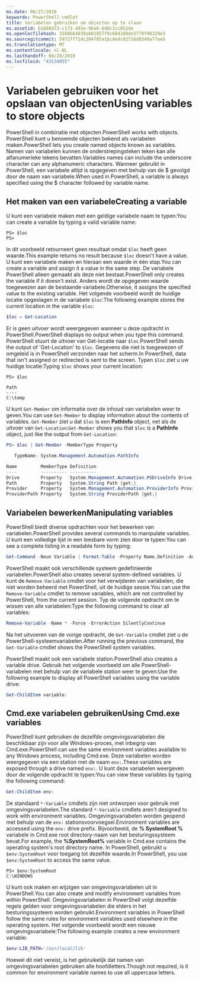 ```yaml
---
ms.date: 08/27/2018
keywords: PowerShell-cmdlet
title: Variabelen gebruiken om objecten op te slaan
ms.assetid: b1688d73-c173-491e-9ba6-6d0c1cc852de
ms.openlocfilehash: 3168b64039a601857f9c684108de5770f88329e3
ms.sourcegitcommit: 59727f71dc204785a1bcdedc02716d8340a77aeb
ms.translationtype: MT
ms.contentlocale: nl-NL
ms.lasthandoff: 08/28/2018
ms.locfileid: "43134055"
---
```

# <a name="using-variables-to-store-objects"></a><span data-ttu-id="ad016-103">Variabelen gebruiken voor het opslaan van objecten</span><span class="sxs-lookup"><span data-stu-id="ad016-103">Using variables to store objects</span></span>

<span data-ttu-id="ad016-104">PowerShell in combinatie met objecten.</span><span class="sxs-lookup"><span data-stu-id="ad016-104">PowerShell works with objects.</span></span> <span data-ttu-id="ad016-105">PowerShell kunt u benoemde objecten bekend als variabelen maken.</span><span class="sxs-lookup"><span data-stu-id="ad016-105">PowerShell lets you create named objects known as variables.</span></span>
<span data-ttu-id="ad016-106">Namen van variabelen kunnen de onderstrepingsteken teken kan alle alfanumerieke tekens bevatten.</span><span class="sxs-lookup"><span data-stu-id="ad016-106">Variables names can include the underscore character can any alphanumeric characters.</span></span> <span data-ttu-id="ad016-107">Wanneer gebruikt in PowerShell, een variabele altijd is opgegeven met behulp van de \$ gevolgd door de naam van variabele.</span><span class="sxs-lookup"><span data-stu-id="ad016-107">When used in PowerShell, a variable is always specified using the \$ character followed by variable name.</span></span>

## <a name="creating-a-variable"></a><span data-ttu-id="ad016-108">Het maken van een variabele</span><span class="sxs-lookup"><span data-stu-id="ad016-108">Creating a variable</span></span>

<span data-ttu-id="ad016-109">U kunt een variabele maken met een geldige variabele naam te typen:</span><span class="sxs-lookup"><span data-stu-id="ad016-109">You can create a variable by typing a valid variable name:</span></span>

```
PS> $loc
PS>
```

<span data-ttu-id="ad016-110">In dit voorbeeld retourneert geen resultaat omdat `$loc` heeft geen waarde.</span><span class="sxs-lookup"><span data-stu-id="ad016-110">This example returns no result because `$loc` doesn't have a value.</span></span> <span data-ttu-id="ad016-111">U kunt een variabele maken en hieraan een waarde in één stap.</span><span class="sxs-lookup"><span data-stu-id="ad016-111">You can create a variable and assign it a value in the same step.</span></span> <span data-ttu-id="ad016-112">De variabele PowerShell alleen gemaakt als deze niet bestaat.</span><span class="sxs-lookup"><span data-stu-id="ad016-112">PowerShell only creates the variable if it doesn't exist.</span></span>
<span data-ttu-id="ad016-113">Anders wordt de opgegeven waarde toegewezen aan de bestaande variabele.</span><span class="sxs-lookup"><span data-stu-id="ad016-113">Otherwise, it assigns the specified value to the existing variable.</span></span> <span data-ttu-id="ad016-114">Het volgende voorbeeld wordt de huidige locatie opgeslagen in de variabele `$loc`:</span><span class="sxs-lookup"><span data-stu-id="ad016-114">The following example stores the current location in the variable `$loc`:</span></span>

```powershell
$loc = Get-Location
```

<span data-ttu-id="ad016-115">Er is geen uitvoer wordt weergegeven wanneer u deze opdracht in PowerShell.</span><span class="sxs-lookup"><span data-stu-id="ad016-115">PowerShell displays no output when you type this command.</span></span> <span data-ttu-id="ad016-116">PowerShell stuurt de uitvoer van Get-locatie naar `$loc`.</span><span class="sxs-lookup"><span data-stu-id="ad016-116">PowerShell sends the output of 'Get-Location' to `$loc`.</span></span> <span data-ttu-id="ad016-117">Gegevens die niet is toegewezen of omgeleid is in PowerShell verzonden naar het scherm.</span><span class="sxs-lookup"><span data-stu-id="ad016-117">In PowerShell, data that isn't assigned or redirected is sent to the screen.</span></span> <span data-ttu-id="ad016-118">Typen `$loc` ziet u uw huidige locatie:</span><span class="sxs-lookup"><span data-stu-id="ad016-118">Typing `$loc` shows your current location:</span></span>

```
PS> $loc

Path
----
C:\temp
```

<span data-ttu-id="ad016-119">U kunt `Get-Member` om informatie over de inhoud van variabelen weer te geven.</span><span class="sxs-lookup"><span data-stu-id="ad016-119">You can use `Get-Member` to display information about the contents of variables.</span></span> <span data-ttu-id="ad016-120">`Get-Member` ziet u dat `$loc` is een **PathInfo** object, net als de uitvoer van `Get-Location`:</span><span class="sxs-lookup"><span data-stu-id="ad016-120">`Get-Member` shows you that `$loc` is a **PathInfo** object, just like the output from `Get-Location`:</span></span>

```powershell
PS> $loc | Get-Member -MemberType Property

   TypeName: System.Management.Automation.PathInfo

Name         MemberType Definition
----         ---------- ----------
Drive        Property   System.Management.Automation.PSDriveInfo Drive {get;}
Path         Property   System.String Path {get;}
Provider     Property   System.Management.Automation.ProviderInfo Provider {...
ProviderPath Property   System.String ProviderPath {get;}
```

## <a name="manipulating-variables"></a><span data-ttu-id="ad016-121">Variabelen bewerken</span><span class="sxs-lookup"><span data-stu-id="ad016-121">Manipulating variables</span></span>

<span data-ttu-id="ad016-122">PowerShell biedt diverse opdrachten voor het bewerken van variabelen.</span><span class="sxs-lookup"><span data-stu-id="ad016-122">PowerShell provides several commands to manipulate variables.</span></span> <span data-ttu-id="ad016-123">U kunt een volledige lijst in een leesbare vorm zien door te typen:</span><span class="sxs-lookup"><span data-stu-id="ad016-123">You can see a complete listing in a readable form by typing:</span></span>

```powershell
Get-Command -Noun Variable | Format-Table -Property Name,Definition -AutoSize -Wrap
```

<span data-ttu-id="ad016-124">PowerShell maakt ook verschillende systeem gedefinieerde variabelen.</span><span class="sxs-lookup"><span data-stu-id="ad016-124">PowerShell also creates several system-defined variables.</span></span> <span data-ttu-id="ad016-125">U kunt de `Remove-Variable` cmdlet voor het verwijderen van variabelen, die niet worden beheerd met PowerShell, uit de huidige sessie.</span><span class="sxs-lookup"><span data-stu-id="ad016-125">You can use the `Remove-Variable` cmdlet to remove variables, which are not controlled by PowerShell, from the current session.</span></span> <span data-ttu-id="ad016-126">Typ de volgende opdracht om te wissen van alle variabelen:</span><span class="sxs-lookup"><span data-stu-id="ad016-126">Type the following command to clear all variables:</span></span>

```powershell
Remove-Variable -Name * -Force -ErrorAction SilentlyContinue
```

<span data-ttu-id="ad016-127">Na het uitvoeren van de vorige opdracht, de `Get-Variable` cmdlet ziet u de PowerShell-systeemvariabelen.</span><span class="sxs-lookup"><span data-stu-id="ad016-127">After running the previous command, the `Get-Variable` cmdlet shows the PowerShell system variables.</span></span>

<span data-ttu-id="ad016-128">PowerShell maakt ook een variabele station.</span><span class="sxs-lookup"><span data-stu-id="ad016-128">PowerShell also creates a variable drive.</span></span> <span data-ttu-id="ad016-129">Gebruik het volgende voorbeeld om alle PowerShell-variabelen met behulp van de variabele station weer te geven:</span><span class="sxs-lookup"><span data-stu-id="ad016-129">Use the following example to display all PowerShell variables using the variable drive:</span></span>

```powershell
Get-ChildItem variable:
```

## <a name="using-cmdexe-variables"></a><span data-ttu-id="ad016-130">Cmd.exe variabelen gebruiken</span><span class="sxs-lookup"><span data-stu-id="ad016-130">Using Cmd.exe variables</span></span>

<span data-ttu-id="ad016-131">PowerShell kunt gebruiken de dezelfde omgevingsvariabelen die beschikbaar zijn voor alle Windows-proces, met inbegrip van Cmd.exe.</span><span class="sxs-lookup"><span data-stu-id="ad016-131">PowerShell can use the same environment variables available to any Windows process, including Cmd.exe.</span></span> <span data-ttu-id="ad016-132">Deze variabelen worden weergegeven via een station met de naam `env:`.</span><span class="sxs-lookup"><span data-stu-id="ad016-132">These variables are exposed through a drive named `env:`.</span></span> <span data-ttu-id="ad016-133">U kunt deze variabelen weergeven door de volgende opdracht te typen:</span><span class="sxs-lookup"><span data-stu-id="ad016-133">You can view these variables by typing the following command:</span></span>

```powershell
Get-ChildItem env:
```

<span data-ttu-id="ad016-134">De standaard `*-Variable` cmdlets zijn niet ontworpen voor gebruik met omgevingsvariabelen.</span><span class="sxs-lookup"><span data-stu-id="ad016-134">The standard `*-Variable` cmdlets aren't designed to work with environment variables.</span></span> <span data-ttu-id="ad016-135">Omgevingsvariabelen worden geopend met behulp van de `env:` stationsvoorvoegsel.</span><span class="sxs-lookup"><span data-stu-id="ad016-135">Environment variables are accessed using the `env:` drive prefix.</span></span> <span data-ttu-id="ad016-136">Bijvoorbeeld, de **% SystemRoot %** variabele in Cmd.exe root directory-naam van het besturingssysteem bevat.</span><span class="sxs-lookup"><span data-stu-id="ad016-136">For example, the **%SystemRoot%** variable in Cmd.exe contains the operating system's root directory name.</span></span> <span data-ttu-id="ad016-137">In PowerShell, gebruikt u `$env:SystemRoot` voor toegang tot dezelfde waarde.</span><span class="sxs-lookup"><span data-stu-id="ad016-137">In PowerShell, you use `$env:SystemRoot` to access the same value.</span></span>

```
PS> $env:SystemRoot
C:\WINDOWS
```

<span data-ttu-id="ad016-138">U kunt ook maken en wijzigen van omgevingsvariabelen uit in PowerShell.</span><span class="sxs-lookup"><span data-stu-id="ad016-138">You can also create and modify environment variables from within PowerShell.</span></span> <span data-ttu-id="ad016-139">Omgevingsvariabelen in PowerShell volgt dezelfde regels gelden voor omgevingsvariabelen die elders in het besturingssysteem worden gebruikt.</span><span class="sxs-lookup"><span data-stu-id="ad016-139">Environment variables in PowerShell follow the same rules for environment variables used elsewhere in the operating system.</span></span> <span data-ttu-id="ad016-140">Het volgende voorbeeld wordt een nieuwe omgevingsvariabele:</span><span class="sxs-lookup"><span data-stu-id="ad016-140">The following example creates a new environment variable:</span></span>

```powershell
$env:LIB_PATH='/usr/local/lib'
```

<span data-ttu-id="ad016-141">Hoewel dit niet vereist, is het gebruikelijk dat namen van omgevingsvariabelen gebruiken alle hoofdletters.</span><span class="sxs-lookup"><span data-stu-id="ad016-141">Though not required, is it common for environment variable names to use all uppercase letters.</span></span>
